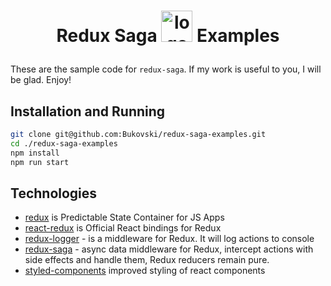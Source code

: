 <h1 align="center">
Redux Saga 
    <img src="https://redux-saga.js.org/img/Redux-Saga-Logo.png" alt="logo-saga" title="logo-saga" width="50"/>
Examples
<p>
</p>
</h1>

These are the sample code for `redux-saga`.
If my work is useful to you, I will be glad.
Enjoy!

## Installation and Running

```sh
git clone git@github.com:Bukovski/redux-saga-examples.git
cd ./redux-saga-examples
npm install
npm run start
```


## Technologies

- [redux](https://redux.js.org/) is Predictable State Container for JS Apps
- [react-redux](https://react-redux.js.org/) is Official React bindings for Redux
- [redux-logger](https://github.com/LogRocket/redux-logger) - is a middleware for Redux. It will log actions to console
- [redux-saga](https://redux-saga.js.org/) - async data middleware for Redux, intercept actions with side effects and handle them, Redux reducers remain pure.
- [styled-components](https://styled-components.com/) improved styling of react components





